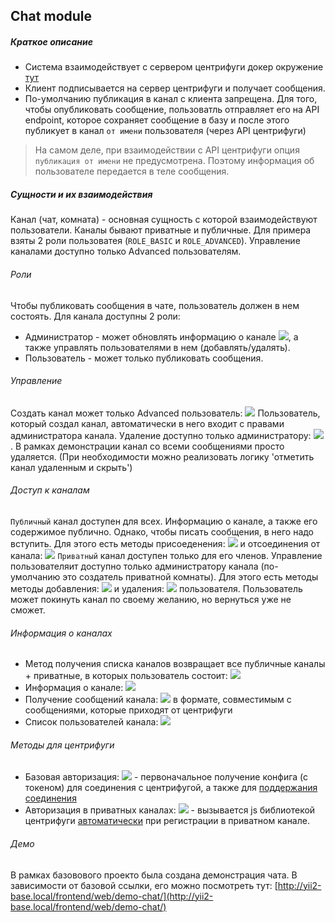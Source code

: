 Chat module
-------------------
##### Краткое описание
* Система  взаимодействует с сервером центрифуги  докер окружение [тут]( https://git.gbksoft.net/Docker/Web-Apache-Centrifugo)
* Клиент подписывается на сервер центрифуги и получает сообщения.
* По-умолчанию публикация в канал с клиента запрещена. Для того, чтобы опубликовать сообщение, пользоватль отправляет его на API endpoint, которое сохраняет сообщение в базу и после этого публикует в канал `от имени` пользователя (через API центрифуги)

> На самом деле, при взаимодействии с API центрифуги опция `публикация от имени` не предусмотрена. Поэтому информация об пользователе передается в теле сообщения.

##### Сущности и их взаимодействия
Канал (чат, комната) - основная сущность с которой взаимодействуют пользователи. Каналы бывают приватные и публичные. Для примера взяты 2 роли пользоватея (`ROLE_BASIC` и  `ROLE_ADVANCED`). Управление каналами доступно только Advanced пользователям.
###### Роли
Чтобы публиковать сообщения в чате, пользователь должен в нем состоять. Для канала доступны 2 роли:
* Администратор - может обновлять информацию о канале ![](https://w3tls.net/bHN3Co6d79f0148f4de5d41c444a7b4ff39004.png), а также управлять пользователями в нем (добавлять/удалять).
* Пользователь - может только публиковать сообщения.
###### Управление
Создать канал может только Advanced пользователь: ![](https://w3tls.net/bHN3Cofd9734e800308d72328a465f0b8d8596.png)   Пользователь, который создал канал, автоматически в него входит с правами администратора канала.
Удаление доступно только администратору: ![](https://w3tls.net/bHN3Cocd91a0362aacefb6f8a8fa379fc0a1cd.png). В рамках демонстрации канал со всеми сообщениями просто удаляется. (При необходимости можно реализовать логику 'отметить канал удаленным и скрыть')
###### Доступ к каналам
`Публичный` канал доступен для всех. Информацию о канале, а также его содержимое публично. Однако, чтобы писать сообщения, в него надо вступить. Для этого есть методы присоеденения: ![](https://w3tls.net/bHN3Coc9766e7551c69370b5b5ebf696936d94.png) и отсоединения от канала: ![](https://w3tls.net/bHN3Coba1aa5f261017473286d1846087b672b.png)
`Приватный` канал доступен только для его членов. Управление пользователяит доступно только администратору канала (по-умолчанию это создатель приватной комнаты). Для этого есть методы методы добавления: ![](https://w3tls.net/bHN3Co4107bdd3b0cc3c107f283f10a4a71152.png) и удаления: ![](https://w3tls.net/bHN3Cofe2a25f417bbefb55daf2e3838b94480.png) пользователя. Пользователь может покинуть канал по своему желанию, но вернуться уже не сможет.
###### Информация о каналах
* Метод получения списка каналов возвращает все публичные каналы + приватные, в которых пользователь состоит: ![](https://w3tls.net/bHN3Co6b38e8d7a5798725462b01f5ad551b13.png)
* Информация о канале: ![](https://w3tls.net/bHN3Co21c98518504123b5707420d4e1047d55.png)
* Получение сообщений канала: ![](https://w3tls.net/bHN3Co56b4068657084ab6766d3a18bd2a3146.png) в формате, совместимым с сообщениями, которые приходят от центрифуги
* Список пользователей канала: ![](https://w3tls.net/bHN3Co9cac23f00c9243dc2bc4627a412fd846.png)
###### Методы для центрифуги
* Базовая авторизация: ![](https://w3tls.net/bHN3Coe91bb8a830c5ec68ff9478c50a501230.png) - первоначальное получение конфига (с токеном) для соединения с центрифугой, а также для [поддержания соединения](https://fzambia.gitbooks.io/centrifugal/content/server/connection_check.html)
* Авторизация в приватных каналах: ![](https://w3tls.net/bHN3Cof563f46d49ceb3e5c446551fea6c7d61.png) - вызывается js библиотекой центрифуги [автоматически](https://fzambia.gitbooks.io/centrifugal/content/clients/javascript.html#private-channels) при регистрации в приватном канале.
###### Демо
В рамках базовового проекто была создана демонстрация чата. В зависимости от базовой ссылки, его можно посмотреть тут: [http://yii2-base.local/frontend/web/demo-chat/](http://yii2-base.local/frontend/web/demo-chat/)